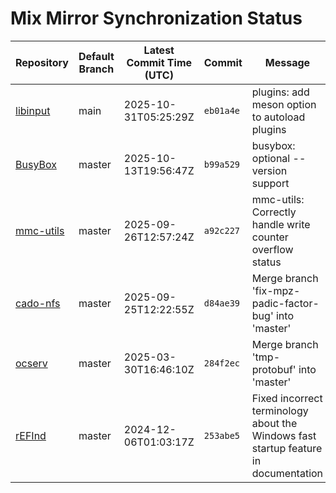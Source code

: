 # Mix Mirror Synchronization Status

| Repository | Default Branch | Latest Commit Time (UTC) | Commit | Message | Last Synced |
|---|---|---|---|---|---|
| [libinput](git@github.com:mix-mirror/libinput.git) | main | 2025-10-31T05:25:29Z | `eb01a4e` | plugins: add meson option to autoload plugins | 2025-11-01T19:53:58Z |
| [BusyBox](git@github.com:mix-mirror/busybox.git) | master | 2025-10-13T19:56:47Z | `b99a529` | busybox: optional --version support | 2025-11-01T19:54:03Z |
| [mmc-utils](git@github.com:mix-mirror/mmc-utils.git) | master | 2025-09-26T12:57:24Z | `a92c227` | mmc-utils: Correctly handle write counter overflow status | 2025-11-01T19:53:51Z |
| [cado-nfs](git@github.com:mix-mirror/cado-nfs.git) | master | 2025-09-25T12:22:55Z | `d84ae39` | Merge branch 'fix-mpz-padic-factor-bug' into 'master' | 2025-11-01T19:54:05Z |
| [ocserv](git@github.com:mix-mirror/ocserv.git) | master | 2025-03-30T16:46:10Z | `284f2ec` | Merge branch 'tmp-protobuf' into 'master' | 2025-11-01T19:53:59Z |
| [rEFInd](git@github.com:mix-mirror/rEFInd.git) | master | 2024-12-06T01:03:17Z | `253abe5` | Fixed incorrect terminology about the Windows fast startup feature in documentation | 2025-11-01T19:53:56Z |

